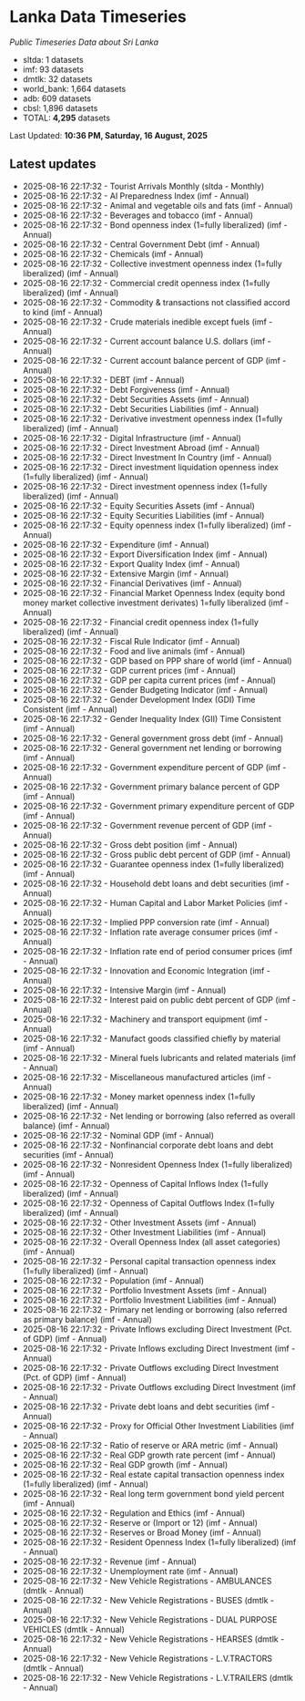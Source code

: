 # Lanka Data Timeseries
*Public Timeseries Data about Sri Lanka*

* sltda: 1 datasets
* imf: 93 datasets
* dmtlk: 32 datasets
* world_bank: 1,664 datasets
* adb: 609 datasets
* cbsl: 1,896 datasets
* TOTAL: **4,295** datasets

Last Updated: **10:36 PM, Saturday, 16 August, 2025**

## Latest updates

* 2025-08-16 22:17:32 - Tourist Arrivals Monthly (sltda - Monthly)
* 2025-08-16 22:17:32 - AI Preparedness Index (imf - Annual)
* 2025-08-16 22:17:32 - Animal and vegetable oils and fats (imf - Annual)
* 2025-08-16 22:17:32 - Beverages and tobacco (imf - Annual)
* 2025-08-16 22:17:32 - Bond openness index (1=fully liberalized) (imf - Annual)
* 2025-08-16 22:17:32 - Central Government Debt (imf - Annual)
* 2025-08-16 22:17:32 - Chemicals (imf - Annual)
* 2025-08-16 22:17:32 - Collective investment openness index (1=fully liberalized) (imf - Annual)
* 2025-08-16 22:17:32 - Commercial credit openness index (1=fully liberalized) (imf - Annual)
* 2025-08-16 22:17:32 - Commodity & transactions not classified accord to kind (imf - Annual)
* 2025-08-16 22:17:32 - Crude materials inedible except fuels (imf - Annual)
* 2025-08-16 22:17:32 - Current account balance U.S. dollars (imf - Annual)
* 2025-08-16 22:17:32 - Current account balance percent of GDP (imf - Annual)
* 2025-08-16 22:17:32 - DEBT (imf - Annual)
* 2025-08-16 22:17:32 - Debt Forgiveness (imf - Annual)
* 2025-08-16 22:17:32 - Debt Securities Assets (imf - Annual)
* 2025-08-16 22:17:32 - Debt Securities Liabilities (imf - Annual)
* 2025-08-16 22:17:32 - Derivative investment openness index (1=fully liberalized) (imf - Annual)
* 2025-08-16 22:17:32 - Digital Infrastructure (imf - Annual)
* 2025-08-16 22:17:32 - Direct Investment Abroad (imf - Annual)
* 2025-08-16 22:17:32 - Direct Investment In Country (imf - Annual)
* 2025-08-16 22:17:32 - Direct investment liquidation openness index (1=fully liberalized) (imf - Annual)
* 2025-08-16 22:17:32 - Direct investment openness index (1=fully liberalized) (imf - Annual)
* 2025-08-16 22:17:32 - Equity Securities Assets (imf - Annual)
* 2025-08-16 22:17:32 - Equity Securities Liabilities (imf - Annual)
* 2025-08-16 22:17:32 - Equity openness index (1=fully liberalized) (imf - Annual)
* 2025-08-16 22:17:32 - Expenditure (imf - Annual)
* 2025-08-16 22:17:32 - Export Diversification Index (imf - Annual)
* 2025-08-16 22:17:32 - Export Quality Index (imf - Annual)
* 2025-08-16 22:17:32 - Extensive Margin (imf - Annual)
* 2025-08-16 22:17:32 - Financial Derivatives (imf - Annual)
* 2025-08-16 22:17:32 - Financial Market Openness Index (equity bond money market collective investment derivates) 1=fully liberalized (imf - Annual)
* 2025-08-16 22:17:32 - Financial credit openness index (1=fully liberalized) (imf - Annual)
* 2025-08-16 22:17:32 - Fiscal Rule Indicator (imf - Annual)
* 2025-08-16 22:17:32 - Food and live animals (imf - Annual)
* 2025-08-16 22:17:32 - GDP based on PPP share of world (imf - Annual)
* 2025-08-16 22:17:32 - GDP current prices (imf - Annual)
* 2025-08-16 22:17:32 - GDP per capita current prices (imf - Annual)
* 2025-08-16 22:17:32 - Gender Budgeting Indicator (imf - Annual)
* 2025-08-16 22:17:32 - Gender Development Index (GDI) Time Consistent (imf - Annual)
* 2025-08-16 22:17:32 - Gender Inequality Index (GII) Time Consistent (imf - Annual)
* 2025-08-16 22:17:32 - General government gross debt (imf - Annual)
* 2025-08-16 22:17:32 - General government net lending or borrowing (imf - Annual)
* 2025-08-16 22:17:32 - Government expenditure percent of GDP (imf - Annual)
* 2025-08-16 22:17:32 - Government primary balance percent of GDP (imf - Annual)
* 2025-08-16 22:17:32 - Government primary expenditure percent of GDP (imf - Annual)
* 2025-08-16 22:17:32 - Government revenue percent of GDP (imf - Annual)
* 2025-08-16 22:17:32 - Gross debt position (imf - Annual)
* 2025-08-16 22:17:32 - Gross public debt percent of GDP (imf - Annual)
* 2025-08-16 22:17:32 - Guarantee openness index (1=fully liberalized) (imf - Annual)
* 2025-08-16 22:17:32 - Household debt loans and debt securities (imf - Annual)
* 2025-08-16 22:17:32 - Human Capital and Labor Market Policies (imf - Annual)
* 2025-08-16 22:17:32 - Implied PPP conversion rate (imf - Annual)
* 2025-08-16 22:17:32 - Inflation rate average consumer prices (imf - Annual)
* 2025-08-16 22:17:32 - Inflation rate end of period consumer prices (imf - Annual)
* 2025-08-16 22:17:32 - Innovation and Economic Integration (imf - Annual)
* 2025-08-16 22:17:32 - Intensive Margin (imf - Annual)
* 2025-08-16 22:17:32 - Interest paid on public debt percent of GDP (imf - Annual)
* 2025-08-16 22:17:32 - Machinery and transport equipment (imf - Annual)
* 2025-08-16 22:17:32 - Manufact goods classified chiefly by material (imf - Annual)
* 2025-08-16 22:17:32 - Mineral fuels lubricants and related materials (imf - Annual)
* 2025-08-16 22:17:32 - Miscellaneous manufactured articles (imf - Annual)
* 2025-08-16 22:17:32 - Money market openness index (1=fully liberalized) (imf - Annual)
* 2025-08-16 22:17:32 - Net lending or borrowing (also referred as overall balance) (imf - Annual)
* 2025-08-16 22:17:32 - Nominal GDP (imf - Annual)
* 2025-08-16 22:17:32 - Nonfinancial corporate debt loans and debt securities (imf - Annual)
* 2025-08-16 22:17:32 - Nonresident Openness Index (1=fully liberalized) (imf - Annual)
* 2025-08-16 22:17:32 - Openness of Capital Inflows Index (1=fully liberalized) (imf - Annual)
* 2025-08-16 22:17:32 - Openness of Capital Outflows Index (1=fully liberalized) (imf - Annual)
* 2025-08-16 22:17:32 - Other Investment Assets (imf - Annual)
* 2025-08-16 22:17:32 - Other Investment Liabilities (imf - Annual)
* 2025-08-16 22:17:32 - Overall Openness Index (all asset categories) (imf - Annual)
* 2025-08-16 22:17:32 - Personal capital transaction openness index (1=fully liberalized) (imf - Annual)
* 2025-08-16 22:17:32 - Population (imf - Annual)
* 2025-08-16 22:17:32 - Portfolio Investment Assets (imf - Annual)
* 2025-08-16 22:17:32 - Portfolio Investment Liabilities (imf - Annual)
* 2025-08-16 22:17:32 - Primary net lending or borrowing (also referred as primary balance) (imf - Annual)
* 2025-08-16 22:17:32 - Private Inflows excluding Direct Investment (Pct. of GDP) (imf - Annual)
* 2025-08-16 22:17:32 - Private Inflows excluding Direct Investment (imf - Annual)
* 2025-08-16 22:17:32 - Private Outflows excluding Direct Investment (Pct. of GDP) (imf - Annual)
* 2025-08-16 22:17:32 - Private Outflows excluding Direct Investment (imf - Annual)
* 2025-08-16 22:17:32 - Private debt loans and debt securities (imf - Annual)
* 2025-08-16 22:17:32 - Proxy for Official Other Investment Liabilities (imf - Annual)
* 2025-08-16 22:17:32 - Ratio of reserve or ARA metric (imf - Annual)
* 2025-08-16 22:17:32 - Real GDP growth rate percent (imf - Annual)
* 2025-08-16 22:17:32 - Real GDP growth (imf - Annual)
* 2025-08-16 22:17:32 - Real estate capital transaction openness index (1=fully liberalized) (imf - Annual)
* 2025-08-16 22:17:32 - Real long term government bond yield percent (imf - Annual)
* 2025-08-16 22:17:32 - Regulation and Ethics (imf - Annual)
* 2025-08-16 22:17:32 - Reserve or (Import or 12) (imf - Annual)
* 2025-08-16 22:17:32 - Reserves or Broad Money (imf - Annual)
* 2025-08-16 22:17:32 - Resident Openness Index (1=fully liberalized) (imf - Annual)
* 2025-08-16 22:17:32 - Revenue (imf - Annual)
* 2025-08-16 22:17:32 - Unemployment rate (imf - Annual)
* 2025-08-16 22:17:32 - New Vehicle Registrations - AMBULANCES (dmtlk - Annual)
* 2025-08-16 22:17:32 - New Vehicle Registrations - BUSES (dmtlk - Annual)
* 2025-08-16 22:17:32 - New Vehicle Registrations - DUAL PURPOSE VEHICLES (dmtlk - Annual)
* 2025-08-16 22:17:32 - New Vehicle Registrations - HEARSES (dmtlk - Annual)
* 2025-08-16 22:17:32 - New Vehicle Registrations - L.V.TRACTORS (dmtlk - Annual)
* 2025-08-16 22:17:32 - New Vehicle Registrations - L.V.TRAILERS (dmtlk - Annual)